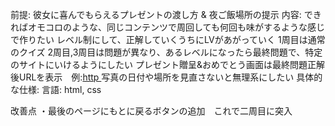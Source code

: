 前提: 
    彼女に喜んでもらえるプレゼントの渡し方 & 夜ご飯場所の提示
内容: 
    できればオモコロのような、同じコンテンツで周回しても何回も味がするような感じで作りたい
    レベル制にして、正解していくうちにLVがあがっていく
    1周目は通常のクイズ
    2周目,3周目は問題が異なり、あるレベルになったら最終問題で、特定のサイトにいけるようにしたい
    プレゼント贈呈&おめでとう画面は最終問題正解後URLを表示　例:[http ](https://R65498.github.io/present)
    写真の日付や場所を見直さないと無理系にしたい
具体的な仕様:
    言語: html, css

改善点
・最後のページにもとに戻るボタンの追加　これで二周目に突入